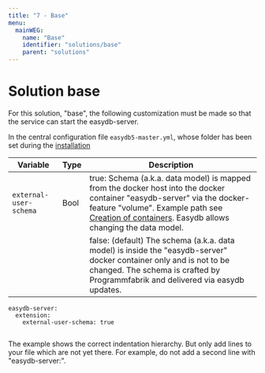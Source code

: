 ```yaml
---
title: "7 - Base"
menu:
  mainWEG:
    name: "Base"
    identifier: "solutions/base"
    parent: "solutions"
---
```

# Solution base

For this solution, "base", the following customization must be made so that the service can start the easydb-server.

In the central configuration file `easydb5-master.yml`, whose folder has been set during the [installation](../../sysadmin/installation)

| Variable | Type | Description |
|----------|------|-------------|
| `external-user-schema` | Bool | true: Schema (a.k.a. data model) is mapped from the docker host into the docker container "easydb-server" via the docker-feature "volume". Example path see [Creation of containers](../../sysadmin/installation/#start). Easydb allows changing the data model. |
|  |  | false: (default) The schema (a.k.a. data model) is inside the "easydb-server" docker container only and is not to be changed. The schema is crafted by Programmfabrik and delivered via easydb updates. |

~~~~~
easydb-server:
  extension:
    external-user-schema: true
    
~~~~~

The example shows the correct indentation hierarchy. But only add lines to your file which are not yet there. For example, do not add a second line with "easydb-server:".
